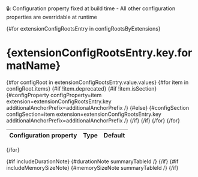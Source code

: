 🔒: Configuration property fixed at build time - All other configuration properties are overridable at runtime

{#for extensionConfigRootsEntry in configRootsByExtensions}

# {extensionConfigRootsEntry.key.formatName}

<table>
<thead>
<tr>
<th align="left">Configuration property</th>
<th>Type</th>
<th>Default</th>
</tr>
</thead>
<tbody>
{#for configRoot in extensionConfigRootsEntry.value.values}
{#for item in configRoot.items}
{#if !item.deprecated}
{#if !item.isSection}
{#configProperty configProperty=item extension=extensionConfigRootsEntry.key additionalAnchorPrefix=additionalAnchorPrefix /}
{#else}
{#configSection configSection=item extension=extensionConfigRootsEntry.key additionalAnchorPrefix=additionalAnchorPrefix /}
{/if}
{/if}
{/for}
{/for}
</tbody>
</table>
{/for}

{#if includeDurationNote}
{#durationNote summaryTableId /}
{/if}
{#if includeMemorySizeNote}
{#memorySizeNote summaryTableId /}
{/if}
